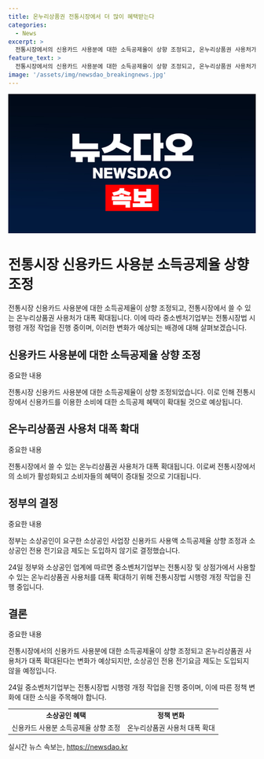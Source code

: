 ```yaml
---
title: 온누리상품권 전통시장에서 더 많이 혜택받는다
categories:
  - News
excerpt: >
  전통시장에서의 신용카드 사용분에 대한 소득공제율이 상향 조정되고, 온누리상품권 사용처가 확대될 예정이다. 그러나 중소벤처기업부는 요구된 소상공인 사업장 신용카드 사용액 소득공제율 상향 조정과 전용 전기요금 제도는 도입하지 않기로 결정했다. 이에 따라 전통시장 및 상점가에서 온누리상품권 사용처를 확대하기 위한 작업을 진행 중이다.
feature_text: >
  전통시장에서의 신용카드 사용분에 대한 소득공제율이 상향 조정되고, 온누리상품권 사용처가 확대될 예정이다. 그러나 중소벤처기업부는 요구된 소상공인 사업장 신용카드 사용액 소득공제율 상향 조정과 전용 전기요금 제도는 도입하지 않기로 결정했다. 이에 따라 전통시장 및 상점가에서 온누리상품권 사용처를 확대하기 위한 작업을 진행 중이다.
image: '/assets/img/newsdao_breakingnews.jpg'
---
```


<p><img src="/assets/img/newsdao_breakingnews.jpg" alt="pcversion 속보" /></p>

<h1>전통시장 신용카드 사용분 소득공제율 상향 조정</h1>

<p data-ke-size="size16">전통시장 신용카드 사용분에 대한 소득공제율이 상향 조정되고, 전통시장에서 쓸 수 있는 온누리상품권 사용처가 대폭 확대됩니다. 이에 따라 중소벤처기업부는 전통시장법 시행령 개정 작업을 진행 중이며, 이러한 변화가 예상되는 배경에 대해 살펴보겠습니다.</p>

<h2>신용카드 사용분에 대한 소득공제율 상향 조정</h2>

<p data-ke-size="size16">중요한 내용</p>

<p>전통시장 신용카드 사용분에 대한 소득공제율이 상향 조정되었습니다. 이로 인해 전통시장에서 신용카드를 이용한 소비에 대한 소득공제 혜택이 확대될 것으로 예상됩니다.</p>

<h2>온누리상품권 사용처 대폭 확대</h2>

<p data-ke-size="size16">중요한 내용</p>

<p>전통시장에서 쓸 수 있는 온누리상품권 사용처가 대폭 확대됩니다. 이로써 전통시장에서의 소비가 활성화되고 소비자들의 혜택이 증대될 것으로 기대됩니다.</p>

<h2>정부의 결정</h2>

<p data-ke-size="size16">중요한 내용</p>

<p>정부는 소상공인이 요구한 소상공인 사업장 신용카드 사용액 소득공제율 상향 조정과 소상공인 전용 전기요금 제도는 도입하지 않기로 결정했습니다.</p>

<p>24일 정부와 소상공인 업계에 따르면 중소벤처기업부는 전통시장 및 상점가에서 사용할 수 있는 온누리상품권 사용처를 대폭 확대하기 위해 전통시장법 시행령 개정 작업을 진행 중입니다.</p>

<h2>결론</h2>

<p data-ke-size="size16">중요한 내용</p>

<p>전통시장에서의 신용카드 사용분에 대한 소득공제율이 상향 조정되고 온누리상품권 사용처가 대폭 확대된다는 변화가 예상되지만, 소상공인 전용 전기요금 제도는 도입되지 않을 예정입니다.</p>

<p>24일 중소벤처기업부는 전통시장법 시행령 개정 작업을 진행 중이며, 이에 따른 정책 변화에 대한 소식을 주목해야 합니다.</p>

<table>
  <tbody>
    <tr>
      <td style="text-align: center; height: 17px;"><b>소상공인 혜택</b></td>
      <td style="text-align: center; height: 17px;"><b>정책 변화</b></td>
    </tr>
    <tr>
      <td style="text-align: center;">신용카드 사용분 소득공제율 상향 조정</td>
      <td style="text-align: center;">온누리상품권 사용처 대폭 확대</td>
    </tr>
  </tbody>
</table>
실시간 뉴스 속보는, <a href="https://newsdao.kr" rel="dofollow">https://newsdao.kr</a>


